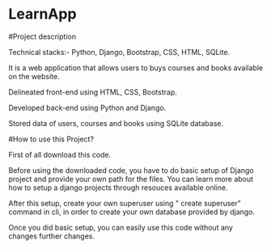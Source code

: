 # LearnApp

#Project description

Technical stacks:- Python, Django, Bootstrap, CSS, HTML, SQLite.

It is a web application that allows users to buys courses and books available on the website.

Delineated front-end using HTML, CSS, Bootstrap.

Developed back-end using Python and Django.

Stored data of users, courses and books using SQLite database.

#How to use this Project?

First of all download this code.

Before using the downloaded code, you have to do basic setup of Django project and provide your own path for the files. You can learn more about how to setup a django projects through resouces available online.

After this setup, create your own superuser using " create superuser" command in cli, in order to create your own database provided by django.

Once you did basic setup, you can easily use this code without any changes further changes.

